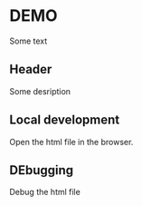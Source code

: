 # DEMO
Some text 

## Header
Some desription 

## Local development
Open the html file in the browser.

## DEbugging
Debug the html file
